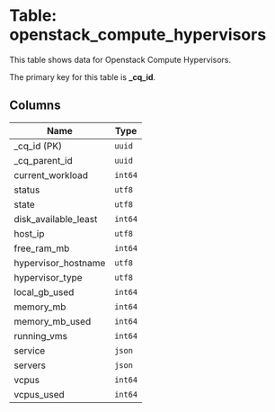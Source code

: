# Table: openstack_compute_hypervisors

This table shows data for Openstack Compute Hypervisors.

The primary key for this table is **_cq_id**.

## Columns

| Name          | Type          |
| ------------- | ------------- |
|_cq_id (PK)|`uuid`|
|_cq_parent_id|`uuid`|
|current_workload|`int64`|
|status|`utf8`|
|state|`utf8`|
|disk_available_least|`int64`|
|host_ip|`utf8`|
|free_ram_mb|`int64`|
|hypervisor_hostname|`utf8`|
|hypervisor_type|`utf8`|
|local_gb_used|`int64`|
|memory_mb|`int64`|
|memory_mb_used|`int64`|
|running_vms|`int64`|
|service|`json`|
|servers|`json`|
|vcpus|`int64`|
|vcpus_used|`int64`|